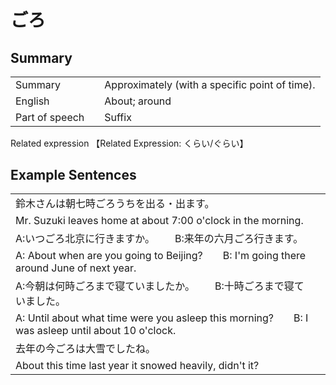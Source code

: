 # ごろ

## Summary

<table><tr>   <td>Summary<td>   <td>Approximately (with a specific point of time).</td><tr><tr>   <td>English<td>   <td>About; around</td><tr><tr>   <td>Part of speech<td>   <td>Suffix</td><tr></table><tr>   <td>Related expression<td>   <td>【Related Expression: くらい/ぐらい】</td><tr></table></table>

## Example Sentences

<table><tr><td>鈴木さんは朝七時ごろうちを出る・出ます。<td><tr><tr><td>Mr. Suzuki leaves home at about 7:00 o'clock in the morning.<td><tr><tr><td>A:いつごろ北京に行きますか。  B:来年の六月ごろ行きます。<td><tr><tr><td>A: About when are you going to Beijing?&emsp;&emsp;B: I'm going there around June of next year.<td><tr><tr><td>A:今朝は何時ごろまで寝ていましたか。  B:十時ごろまで寝ていました。<td><tr><tr><td>A: Until about what time were you asleep this morning?&emsp;&emsp;B: I was asleep until about 10 o'clock.<td><tr><tr><td>去年の今ごろは大雪でしたね。<td><tr><tr><td>About this time last year it snowed heavily, didn't it?<td><tr></table>

